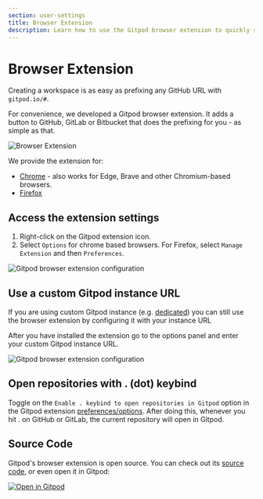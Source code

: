 ```yaml
---
section: user-settings
title: Browser Extension
description: Learn how to use the Gitpod browser extension to quickly spin up Gitpod workspaces from any GitHub, GitLab or Bitbucket repository.
---
```


<script context="module">
  export const prerender = true;
  import Keybind from "$lib/components/keybind.svelte";
</script>

# Browser Extension

Creating a workspace is as easy as prefixing any GitHub URL with `gitpod.io/#`.

For convenience, we developed a Gitpod browser extension. It adds a button to GitHub, GitLab or Bitbucket that does the
prefixing for you - as simple as that.

![Browser Extension](../../../static/images/docs/browser-extension-lense.png)

We provide the extension for:

- [Chrome](https://chrome.google.com/webstore/detail/gitpod-online-ide/dodmmooeoklaejobgleioelladacbeki) - also works for Edge, Brave and other Chromium-based browsers.
- [Firefox](https://addons.mozilla.org/firefox/addon/gitpod/)

## Access the extension settings

1. Right-click on the Gitpod extension icon.
2. Select `Options` for chrome based browsers. For Firefox, select `Manage Extension` and then `Preferences`.

<img class="shadow-medium w-full rounded-xl max-w-3xl mt-x-small" alt="Gitpod browser extension configuration" src="/images/docs/beta/integrations/new-browser-extension-options.png">

## Use a custom Gitpod instance URL

If you are using custom Gitpod instance (e.g. [dedicated](https://www.gitpod.io/dedicated)) you can still use the browser extension by configuring it with your instance URL

After you have installed the extension go to the options panel and enter your custom Gitpod instance URL.

<img class="shadow-medium w-full rounded-xl max-w-3xl mt-x-small" alt="Gitpod browser extension configuration" src="/images/docs/beta/integrations/browser-extension-options.png">

## Open repositories with <Keybind>.</Keybind> (dot) keybind

Toggle on the `Enable . keybind to open repositories in Gitpod` option in the Gitpod extension [preferences/options](#accessing-the-extension-optionspreferences). After doing this, whenever you hit <Keybind>.</Keybind> on GitHub or GitLab, the current repository will open in Gitpod.

## Source Code

Gitpod's browser extension is open source. You can check out its [source code](https://github.com/gitpod-io/browser-extension), or even open it in Gitpod:

[![Open in Gitpod](https://gitpod.io/button/open-in-gitpod.svg)](https://gitpod.io/#https://github.com/gitpod-io/browser-extension)
